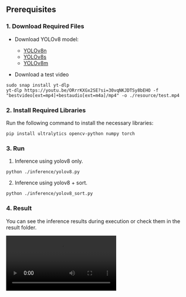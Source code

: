 ## Prerequisites

### 1. Download Required Files

- Download YOLOv8 model:
  - [YOLOv8n](https://github.com/ultralytics/assets/releases/download/v8.2.0/yolov8n.pt)
  - [YOLOv8s](https://github.com/ultralytics/assets/releases/download/v8.2.0/yolov8s.pt)
  - [YOLOv8m](https://github.com/ultralytics/assets/releases/download/v8.2.0/yolov8m.pt)


- Download a test video
```commandline
sudo snap install yt-dlp
yt-dlp https://youtu.be/ORrrKXGx2SE?si=30vqNKJDTSy8bEHO -f "bestvideo[ext=mp4]+bestaudio[ext=m4a]/mp4" -o ./resource/test.mp4
```


### 2. Install Required Libraries

Run the following command to install the necessary libraries:

```commandline
pip install ultralytics opencv-python numpy torch
```

### 3. Run
1. Inference using yolov8 only.
```commandline
python ./inference/yolov8.py
```

2. Inference using yolov8 + sort.
```commandline
python ./inference/yolov8_sort.py
```

### 4. Result
You can see the inference results during execution or check them in the result folder.

![Inference Result](./result/yolov8_result.mp4)